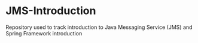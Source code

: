 # JMS-Introduction
Repository used to track introduction to Java Messaging Service (JMS) and Spring Framework introduction
